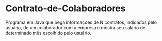# Contrato-de-Colaboradores
Programa em Java que pega informações de N contratos, indicados pelo usuário, de um colaborador com a empresa e mostra seu salario de determinado mês escolhido pelo usuário.
